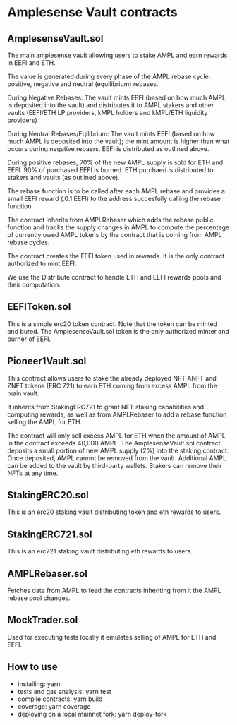 # Amplesense Vault contracts

## AmplesenseVault.sol
The main amplesense vault allowing users to stake AMPL and earn rewards in EEFI and ETH.

The value is generated during every phase of the AMPL rebase cycle: positive, negative and neutral (equilibrium) rebases. 

During Negative Rebases: The vault mints EEFI (based on how much AMPL is deposited into the vault) and distributes it to AMPL stakers and other vaults (EEFI/ETH LP providers, kMPL holders and kMPL/ETH liquidity providers)

During Neutral Rebases/Eqilibrium: The vault mints EEFI (based on how much AMPL is deposited into the vault); the mint amount is higher than what occurs during negative rebaers. EEFI is distributed as outlined above. 

During positive rebases, 70% of the new AMPL supply is sold for ETH and EEFI. 90% of purchased EEFI is burned. ETH purchaed is distributed to stakers and vaults (as outlined above).  

The rebase function is to be called after each AMPL rebase and provides a small EEFI reward (.0.1 EEFI) to the address succesfully calling the rebase function. 

The contract inherits from AMPLRebaser which adds the rebase public function and tracks the supply changes in AMPL to compute the percentage of currently owed AMPL tokens by the contract that is coming from AMPL rebase cycles.

The contract creates the EEFI token used in rewards. It is the only contract authorized to mint EEFI. 

We use the Distribute contract to handle ETH and EEFI rewards pools and their computation.

## EEFIToken.sol

This is a simple erc20 token contract. Note that the token can be minted and bured. The AmplesenseVault.sol token is the only authorized minter and burner of EEFI. 

## Pioneer1Vault.sol

This contract allows users to stake the already deployed NFT ANFT and ZNFT tokens (ERC 721) to earn ETH coming from excess AMPL from the main vault.

It inherits from StakingERC721 to grant NFT staking capabilities and computing rewards, as well as from AMPLRebaser to add a rebase function selling the AMPL for ETH.

The contract will only sell excess AMPL for ETH when the amount of AMPL in the contract exceeds 40,000 AMPL. The AmplesenseVault.sol contract deposits a small portion of new AMPL supply (2%) into the staking contract. Once deposited, AMPL cannot be removed from the vault. Additional AMPL can be added to the vault by third-party wallets. Stakers can remove their NFTs at any time. 

## StakingERC20.sol

This is an erc20 staking vault distributing token and eth rewards to users.

## StakingERC721.sol

This is an erc721 staking vault distributing eth rewards to users.

## AMPLRebaser.sol

Fetches data from AMPL to feed the contracts inheriting from it the AMPL rebase pool changes. 

## MockTrader.sol

Used for executing tests locally it emulates selling of AMPL for ETH and EEFI.

## How to use

- installing: yarn
- tests and gas analysis: yarn test
- compile contracts: yarn build
- coverage: yarn coverage
- deploying on a local mainnet fork: yarn deploy-fork
